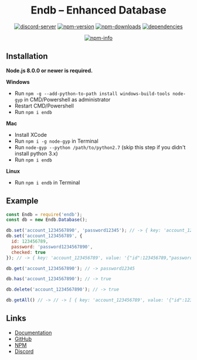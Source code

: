 <div align="center">
  <h1>Endb – Enhanced Database</h1>
  <p>
    <a href="https://discord.gg/3yXx8CN"><img src="https://discordapp.com/api/guilds/519513445721178133/embed.png" alt="discord-server" /></a>
    <a href="https://www.npmjs.com/package/endb"><img src="https://img.shields.io/npm/v/endb.svg?maxAge=3600" alt="npm-version" /></a>
    <a href="https://www.npmjs.com/package/endb"><img src="https://img.shields.io/npm/dt/endb.svg?maxAge=3600" alt="npm-downloads" /></a>
    <a href="https://david-dm.org/chroventer/endb"><img src="https://img.shields.io/david/chroventer/endb.svg?maxAge=3600" alt="dependencies" /></a>
  </p>
  <p>
    <a href="https://nodei.co/npm/endb/"><img src="https://nodei.co/npm/endb.png?downloads=true&stars=true" alt="npm-info" /></a>
  </p>
</div>

## Installation
**Node.js 8.0.0 or newer is required.**

**Windows**
* Run `npm -g --add-python-to-path install windows-build-tools node-gyp` in CMD/Powershell as administrator
* Restart CMD/Powershell
* Run `npm i endb`

**Mac**
* Install XCode
* Run `npm i -g node-gyp` in Terminal
* Run `node-gyp --python /path/to/python2.7` (skip this step if you didn't install python 3.x)
* Run `npm i endb`

**Linux**
* Run `npm i endb` in Terminal

## Example
```js
const Endb = require('endb');
const db = new Endb.Database();

db.set('account_1234567890', 'password12345'); // -> { key: 'account_1234567890', value: 'password12345' }
db.set('account_123456789', {
  id: 123456789,
  password: 'password1234567890',
  checked: true
}); // -> { key: 'account_123456789', value: '{"id":123456789,"password":"password1234567890","checked":true}' }

db.get('account_1234567890'); // -> password12345

db.has('account_1234567890'); // -> true

db.delete('account_1234567890'); // -> true

db.getAll() // -> // -> [ { key: 'account_123456789', value: '{"id":123456789,"password":"password1234567890","checked":true}' } ]
```

## Links
* [Documentation](https://endb.js.org)
* [GitHub](https://github.com/chroventer/endb)
* [NPM](https://npmjs.com/package/endb)
* [Discord](https://discord.gg/3yXx8CN)